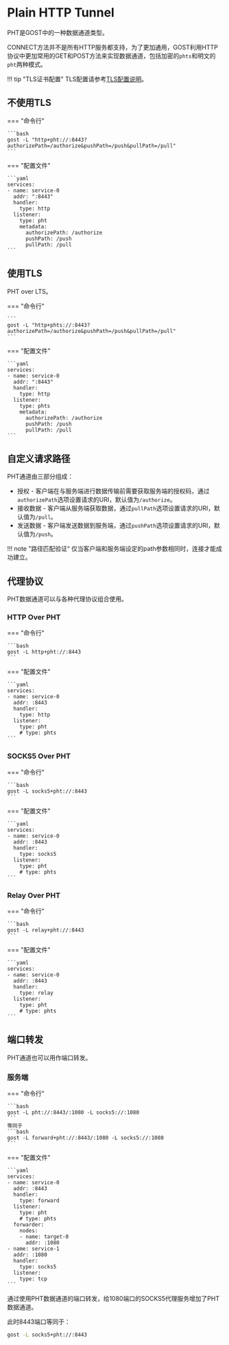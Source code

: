 # Plain HTTP Tunnel

PHT是GOST中的一种数据通道类型。

CONNECT方法并不是所有HTTP服务都支持，为了更加通用，GOST利用HTTP协议中更加常用的GET和POST方法来实现数据通道，包括加密的`phts`和明文的`pht`两种模式。

!!! tip "TLS证书配置"
    TLS配置请参考[TLS配置说明](/tutorials/tls/)。

## 不使用TLS

=== "命令行"

    ```bash
	gost -L "http+pht://:8443?authorizePath=/authorize&pushPath=/push&pullPath=/pull"
	```

=== "配置文件"

    ```yaml
	services:
	- name: service-0
	  addr: ":8443"
	  handler:
		type: http
	  listener:
		type: pht
		metadata:
		  authorizePath: /authorize
		  pushPath: /push
		  pullPath: /pull
	```

## 使用TLS 

PHT over LTS。

=== "命令行"

    ```
	gost -L "http+phts://:8443?authorizePath=/authorize&pushPath=/push&pullPath=/pull"
	```

=== "配置文件"

    ```yaml
	services:
	- name: service-0
	  addr: ":8443"
	  handler:
		type: http
	  listener:
		type: phts
		metadata:
		  authorizePath: /authorize
		  pushPath: /push
		  pullPath: /pull
	```

## 自定义请求路径

PHT通道由三部分组成：

* 授权 - 客户端在与服务端进行数据传输前需要获取服务端的授权码，通过`authorizePath`选项设置请求的URI，默认值为`/authorize`。
* 接收数据 - 客户端从服务端获取数据，通过`pullPath`选项设置请求的URI，默认值为`/pull`。
* 发送数据 - 客户端发送数据到服务端，通过`pushPath`选项设置请求的URI，默认值为`/push`。

!!! note "路径匹配验证“
    仅当客户端和服务端设定的path参数相同时，连接才能成功建立。

## 代理协议

PHT数据通道可以与各种代理协议组合使用。

### HTTP Over PHT

=== "命令行"

    ```bash
    gost -L http+pht://:8443
    ```

=== "配置文件"

    ```yaml
    services:
    - name: service-0
      addr: :8443
      handler:
        type: http
      listener:
        type: pht
        # type: phts
    ```

### SOCKS5 Over PHT

=== "命令行"

    ```bash
    gost -L socks5+pht://:8443
    ```

=== "配置文件"

    ```yaml
    services:
    - name: service-0
      addr: :8443
      handler:
        type: socks5
      listener:
        type: pht
        # type: phts
    ```

### Relay Over PHT

=== "命令行"

    ```bash
    gost -L relay+pht://:8443
    ```

=== "配置文件"

    ```yaml
    services:
    - name: service-0
      addr: :8443
      handler:
        type: relay
      listener:
        type: pht
        # type: phts
    ```

## 端口转发

PHT通道也可以用作端口转发。

### 服务端

=== "命令行"

    ```bash
    gost -L pht://:8443/:1080 -L socks5://:1080
    ```
	等同于
    ```bash
    gost -L forward+pht://:8443/:1080 -L socks5://:1080
    ```

=== "配置文件"

    ```yaml
    services:
    - name: service-0
      addr: :8443
      handler:
        type: forward
      listener:
        type: pht
        # type: phts
      forwarder:
        nodes:
        - name: target-0
          addr: :1080
    - name: service-1
      addr: :1080
      handler:
        type: socks5
      listener:
        type: tcp
    ```

通过使用PHT数据通道的端口转发，给1080端口的SOCKS5代理服务增加了PHT数据通道。

此时8443端口等同于：

```bash
gost -L socks5+pht://:8443
```

